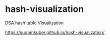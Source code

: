 # hash-visualization
DSA hash table Visualization

https://sugamkuber.github.io/hash-visualization/
